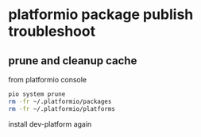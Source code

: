 # platformio package publish troubleshoot

## prune and cleanup cache

from platformio console

```sh
pio system prune
rm -fr ~/.platformio/packages
rm -fr ~/.platformio/platforms
```

install dev-platform again
